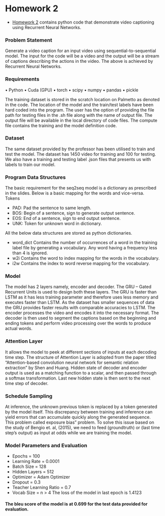 # Homework 2
- [Homework 2](https://github.com/nik1097/Deep-Learning/tree/master/Homework%202) contains python code that demonstrate video captioning using Recurrent Neural Networks.
### Problem Statement
Generate a video caption for an input video using sequential-to-sequential model. The input for the code will be a video and the output will be a stream of captions describing the actions in the video. 
The above is achieved by Recurrent Neural Networks. 
### Requirements
• Python
• Cuda (GPU)
• torch 
• scipy
• numpy
• pandas
• pickle

The training dataset is stored in the scratch location on Palmetto as denoted in the code. The location of the model and the train/test labels have been hard coded into the program. The user has the option of providing the file path for testing files in the .sh file along with the name of output file. The output file will be available in the local directory of code files. The compute file contains the training and the model definition code.

### Dataset
The same dataset provided by the professor has been utilised to train and test the model. 
The dataset has 1450 video for training and 100 for testing. We also have a training and testing label .json files that presents us with labels to train our model.
### Program Data Structures
The basic requirement for the seq2seq model is a dictionary as prescribed in the slides. Below is a basic mapping for the words and vice-versa.
Tokens
- PAD: Pad the sentence to same length.
- BOS: Begin of a sentence, sign to generate output sentence.
- EOS: End of a sentence, sign to end output sentence.
- UNK: Token for unknown word in dictionary.

All the below data structures are stored as python dictionaries.
- word_dict
  Contains the number of occurrences of a word in the training label file by generating a vocabulary. Any word having a frequency less than 4 is ignored.
- w2i
Contains the word to index mapping for the words in the vocabulary.
- i2w
Contains the index to word reverse mapping for the vocabulary.
### Model
The model has 2 layers namely, encoder and decoder. The GRU – Gated Recurrent Units is used to design both these layers. The GRU is faster than LSTM as it has less training parameter and therefore 
uses less memory and executes faster than LSTM. As the dataset has smaller sequences of data the GRU provides faster results with comparable accuracies to LSTM.
The encoder processes the video and encodes it into the necessary format. The decoder is then used to segment the captions based on the beginning and ending tokens and perform video processing 
over the words to produce actual words.
### Attention Layer
It allows the model to peek at different sections of inputs at each decoding time step. The structure of Attention Layer is adopted from the paper titled “Attention-based convolution neural network for 
semantic relation extraction” by Shen and Huang. Hidden state of decoder and encoder output is used as a matching function to a scalar, and then passed through a softmax transformation. Last 
new hidden state is then sent to the next time step of decoder.
### Schedule Sampling
At inference, the unknown previous token is replaced by a token generated by the model itself. This discrepancy between training and inference can yield errors that can accumulate quickly along the 
generated sequence. This problem called exposure bias” problem. To solve this issue based on the study of Bengio et. al, (2015), we need to feed (groundtruth) or (last time step’s output) as input at 
odds while we are training the model.
### Model Parameters and Evaluation
- Epochs = 100
- Learning Rate = 0.0001
- Batch Size = 128
- Hidden Layers = 512
- Optimizer = Adam Optimizer
- Dropout = 0.3
- Teacher Learning Ratio = 0.7
- Vocab Size = n > 4
The loss of the model in last epoch is 1.4123
#### The bleu score of the model is at 0.699 for the test data provided for evaluation.
